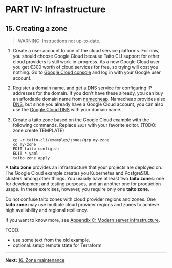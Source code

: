 # PART IV: Infrastructure

## 15. Creating a zone

> WARNING: Instructions not up-to-date.

1. Create a user account to one of the cloud service platforms. For now, you should choose Google Cloud because Taito CLI support for other cloud providers is still work-in-progress. As a new Google Cloud user you get €300 worth of cloud services for free, so trying will cost you nothing. Go to [Google Cloud console](https://console.cloud.google.com) and log in with your Google user account.

2. Register a domain name, and get a DNS service for configuring IP addresses for the domain. If you don't have these already, you can buy an affordable domain name from [namecheap](https://www.namecheap.com/). Namecheap provides also [DNS](https://www.namecheap.com/domains/freedns/), but since you already have a Google Cloud account, you can also use the [Google Cloud DNS](https://cloud.google.com/dns/docs/) with your domain name.

3. Create a taito zone based on the Google Cloud example with the following commands. Replace `EDIT` with your favorite editor. (TODO: zone create TEMPLATE)

   ```shell
   cp -r taito-cli/examples/zones/gcp my-zone
   cd my-zone
   EDIT taito-config.sh
   EDIT *.yaml
   taito zone apply
   ```

A **taito zone** provides an infrastructure that your projects are deployed on. The Google Cloud example creates you Kubernetes and PostgreSQL clusters among other things. You usually have at least two **taito zones**: one for development and testing purposes, and an another one for production usage. In these exercises, however, you require only one **taito zone**.

Do not confuse taito zones with cloud provider regions and zones. One **taito zone** may use multiple cloud provider regions and zones to achieve high availability and regional resiliency.

If you want to know more, see [Appendix C: Modern server infrastructure](c-modern-server-infrastructure.md).

TODO:

- use some text from the old example.
- optional: setup remote state for Terraform

---

**Next:** [16. Zone maintenance](16-zone-maintenance.md)
